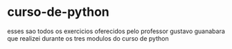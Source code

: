 # curso-de-python
esses sao todos os exercicios oferecidos pelo professor gustavo guanabara que realizei durante os tres modulos do curso de python
